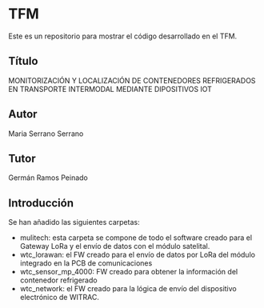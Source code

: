 # TFM
Este es un repositorio para mostrar el código desarrollado en el TFM.

## Título
MONITORIZACIÓN Y LOCALIZACIÓN DE CONTENEDORES REFRIGERADOS EN TRANSPORTE INTERMODAL MEDIANTE DIPOSITIVOS IOT

## Autor
Maria Serrano Serrano

## Tutor
Germán Ramos Peinado

## Introducción
Se han añadido las siguientes carpetas:
- mulitech: esta carpeta se compone de todo el software creado para el Gateway LoRa y el envío de datos con el módulo satelital.
- wtc_lorawan: el FW creado para el envío de datos por LoRa del módulo integrado en la PCB de comunicaciones
- wtc_sensor_mp_4000: FW creado para obtener la información del contenedor refrigerado
- wtc_network: el FW creado para la lógica de envío del dispositivo electrónico de WITRAC.